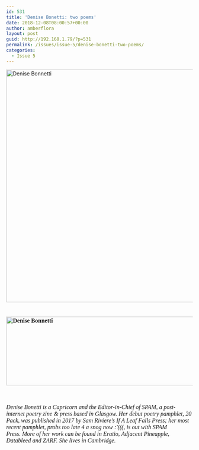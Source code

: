 ```yaml
---
id: 531
title: 'Denise Bonetti: two poems'
date: 2018-12-08T08:00:57+00:00
author: amberflora
layout: post
guid: http://192.168.1.79/?p=531
permalink: /issues/issue-5/denise-bonetti-two-poems/
categories:
  - Issue 5
---
```

<img loading="lazy" class="alignnone wp-image-541" src="http://amberflora.com/wp-content/uploads/2018/11/Amberflora-Submission-e1543346461556.jpg" alt="Denise Bonnetti" width="800" height="627" srcset="https://www.amberflora.com/wp-content/uploads/2018/11/Amberflora-Submission-e1543346461556.jpg 1384w, https://www.amberflora.com/wp-content/uploads/2018/11/Amberflora-Submission-e1543346461556-300x235.jpg 300w, https://www.amberflora.com/wp-content/uploads/2018/11/Amberflora-Submission-e1543346461556-768x602.jpg 768w, https://www.amberflora.com/wp-content/uploads/2018/11/Amberflora-Submission-e1543346461556-1024x803.jpg 1024w" sizes="(max-width: 800px) 100vw, 800px" />

# <span style="font-size: 12pt; font-family: georgia, palatino, serif;"><img loading="lazy" class="alignnone wp-image-542" src="http://amberflora.com/wp-content/uploads/2018/11/Amberflora-Submission1.jpg" alt="Denise Bonnetti" width="800" height="185" srcset="/assets/wp-content/uploads/2018/11/Amberflora-Submission1.jpg 1405w, /assets/wp-content/uploads/2018/11/Amberflora-Submission1-300x69.jpg 300w, /assets/wp-content/uploads/2018/11/Amberflora-Submission1-768x178.jpg 768w, /assets/wp-content/uploads/2018/11/Amberflora-Submission1-1024x237.jpg 1024w" sizes="(max-width: 800px) 100vw, 800px" /></span>

&nbsp;

_<span style="font-family: georgia, palatino, serif; font-size: 12pt;"><span class="il">Denise</span> Bonetti is a Capricorn and the Editor-in-Chief of <i>SPAM, </i>a post-internet poetry zine & press based in Glasgow. Her debut poetry pamphlet, <i>20 Pack</i>, was published in 2017 by Sam Riviere&#8217;s If A Leaf Falls Press; her most recent pamphlet, <i>probs too late 4 a snog now :'(((</i>, is out with SPAM Press. More of her work can be found in <i>Eratio, Adjacent Pineapple</i><i>, Datableed</i> and <i>ZARF</i>. She lives in Cambridge. </span>_
